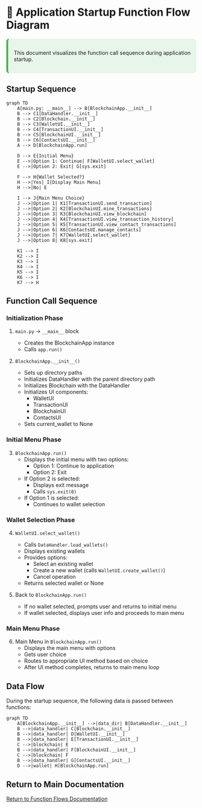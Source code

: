 # 🚀 Application Startup Function Flow Diagram

<div style="background-color: #e8f5e9; padding: 15px; border-radius: 8px; border-left: 5px solid #4caf50;">

This document visualizes the function call sequence during application startup.

</div>

## Startup Sequence

```mermaid
graph TD
    A[main.py: __main__] --> B[BlockchainApp.__init__]
    B --> C1[DataHandler.__init__]
    B --> C2[Blockchain.__init__]
    B --> C3[WalletUI.__init__]
    B --> C4[TransactionUI.__init__]
    B --> C5[BlockchainUI.__init__]
    B --> C6[ContactsUI.__init__]
    A --> D[BlockchainApp.run]
    
    D --> E{Initial Menu}
    E -->|Option 1: Continue| F[WalletUI.select_wallet]
    E -->|Option 2: Exit| G[sys.exit]
    
    F --> H{Wallet Selected?}
    H -->|Yes| I[Display Main Menu]
    H -->|No| E
    
    I --> J{Main Menu Choice}
    J -->|Option 1| K1[TransactionUI.send_transaction]
    J -->|Option 2| K2[BlockchainUI.mine_transactions]
    J -->|Option 3| K3[BlockchainUI.view_blockchain]
    J -->|Option 4| K4[TransactionUI.view_transaction_history]
    J -->|Option 5| K5[TransactionUI.view_contact_transactions]
    J -->|Option 6| K6[ContactsUI.manage_contacts]
    J -->|Option 7| K7[WalletUI.select_wallet]
    J -->|Option 8| K8[sys.exit]
    
    K1 --> I
    K2 --> I
    K3 --> I
    K4 --> I
    K5 --> I
    K6 --> I
    K7 --> H
```

## Function Call Sequence

### Initialization Phase

1. `main.py` → `__main__` block
   - Creates the BlockchainApp instance
   - Calls `app.run()`

2. `BlockchainApp.__init__()`
   - Sets up directory paths
   - Initializes DataHandler with the parent directory path
   - Initializes Blockchain with the DataHandler
   - Initializes UI components:
     - WalletUI
     - TransactionUI
     - BlockchainUI
     - ContactsUI
   - Sets current_wallet to None

### Initial Menu Phase

3. `BlockchainApp.run()`
   - Displays the initial menu with two options:
     - Option 1: Continue to application
     - Option 2: Exit
   - If Option 2 is selected:
     - Displays exit message
     - Calls `sys.exit(0)`
   - If Option 1 is selected:
     - Continues to wallet selection

### Wallet Selection Phase

4. `WalletUI.select_wallet()`
   - Calls `DataHandler.load_wallets()`
   - Displays existing wallets
   - Provides options:
     - Select an existing wallet
     - Create a new wallet (calls `WalletUI.create_wallet()`)
     - Cancel operation
   - Returns selected wallet or None
   
5. Back to `BlockchainApp.run()`
   - If no wallet selected, prompts user and returns to initial menu
   - If wallet selected, displays user info and proceeds to main menu

### Main Menu Phase

6. Main Menu in `BlockchainApp.run()`
   - Displays the main menu with options
   - Gets user choice
   - Routes to appropriate UI method based on choice
   - After UI method completes, returns to main menu loop

## Data Flow

During the startup sequence, the following data is passed between functions:

```mermaid
graph TD
    A[BlockchainApp.__init__] -->|data_dir| B[DataHandler.__init__]
    B -->|data_handler| C[Blockchain.__init__]
    B -->|data_handler| D[WalletUI.__init__]
    B -->|data_handler| E[TransactionUI.__init__]
    C -->|blockchain| E
    B -->|data_handler| F[BlockchainUI.__init__]
    C -->|blockchain| F
    B -->|data_handler| G[ContactsUI.__init__]
    D -->|wallet| H[BlockchainApp.run]
```

## Return to Main Documentation

[Return to Function Flows Documentation](../FUNCTION_FLOWS.md)
